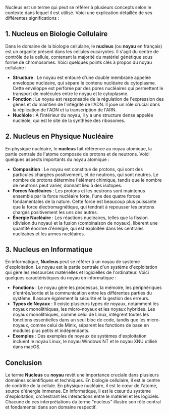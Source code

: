 Nucleus est un terme qui peut se référer à plusieurs concepts selon le contexte dans lequel il est utilisé. Voici une explication détaillée de ses différentes significations :

## 1. Nucleus en Biologie Cellulaire

Dans le domaine de la biologie cellulaire, le **nucleus** (ou **noyau** en français) est un organite présent dans les cellules eucaryotes. Il s'agit du centre de contrôle de la cellule, contenant la majorité du matériel génétique sous forme de chromosomes. Voici quelques points clés à propos du noyau cellulaire :

- **Structure** : Le noyau est entouré d'une double membrane appelée enveloppe nucléaire, qui sépare le contenu nucléaire du cytoplasme. Cette enveloppe est perforée par des pores nucléaires qui permettent le transport de molécules entre le noyau et le cytoplasme.
- **Fonction** : Le noyau est responsable de la régulation de l'expression des gènes et du maintien de l'intégrité de l'ADN. Il joue un rôle crucial dans la réplication de l'ADN et la transcription de l'ARN.
- **Nucléole** : À l'intérieur du noyau, il y a une structure dense appelée nucléole, qui est le site de la synthèse des ribosomes.

## 2. Nucleus en Physique Nucléaire

En physique nucléaire, le **nucleus** fait référence au noyau atomique, la partie centrale de l'atome composée de protons et de neutrons. Voici quelques aspects importants du noyau atomique :

- **Composition** : Le noyau est constitué de protons, qui sont des particules chargées positivement, et de neutrons, qui sont neutres. Le nombre de protons détermine l'élément chimique, tandis que le nombre de neutrons peut varier, donnant lieu à des isotopes.
- **Forces Nucléaires** : Les protons et les neutrons sont maintenus ensemble par la force nucléaire forte, l'une des quatre forces fondamentales de la nature. Cette force est beaucoup plus puissante que la force électromagnétique, qui tendrait à repousser les protons chargés positivement les uns des autres.
- **Énergie Nucléaire** : Les réactions nucléaires, telles que la fission (division du noyau) et la fusion (combinaison de noyaux), libèrent une quantité énorme d'énergie, qui est exploitée dans les centrales nucléaires et les armes nucléaires.

## 3. Nucleus en Informatique

En informatique, **Nucleus** peut se référer à un noyau de système d'exploitation. Le noyau est la partie centrale d'un système d'exploitation qui gère les ressources matérielles et logicielles de l'ordinateur. Voici quelques caractéristiques du noyau en informatique :

- **Fonctions** : Le noyau gère les processus, la mémoire, les périphériques d'entrée/sortie et la communication entre les différentes parties du système. Il assure également la sécurité et la gestion des erreurs.
- **Types de Noyaux** : Il existe plusieurs types de noyaux, notamment les noyaux monolithiques, les micro-noyaux et les noyaux hybrides. Les noyaux monolithiques, comme celui de Linux, intègrent toutes les fonctions essentielles dans un seul bloc de code, tandis que les micro-noyaux, comme celui de Minix, séparent les fonctions de base en modules plus petits et indépendants.
- **Exemples** : Des exemples de noyaux de systèmes d'exploitation incluent le noyau Linux, le noyau Windows NT et le noyau XNU utilisé dans macOS.

## Conclusion

Le terme **Nucleus** ou **noyau** revêt une importance cruciale dans plusieurs domaines scientifiques et techniques. En biologie cellulaire, il est le centre de contrôle de la cellule. En physique nucléaire, il est le cœur de l'atome, source d'énergie immense. En informatique, il est le cœur du système d'exploitation, orchestrant les interactions entre le matériel et les logiciels. Chacune de ces interprétations du terme "nucleus" illustre son rôle central et fondamental dans son domaine respectif.